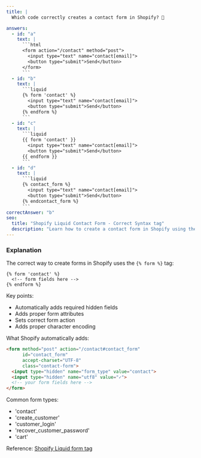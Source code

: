 ```yaml
---
title: |
  Which code correctly creates a contact form in Shopify? 📝

answers:
  - id: "a"
    text: |
      ```html
      <form action="/contact" method="post">
        <input type="text" name="contact[email]">
        <button type="submit">Send</button>
      </form>
      ```
  - id: "b"
    text: |
      ```liquid
      {% form 'contact' %}
        <input type="text" name="contact[email]">
        <button type="submit">Send</button>
      {% endform %}
      ```
  - id: "c"
    text: |
      ```liquid
      {{ form 'contact' }}
        <input type="text" name="contact[email]">
        <button type="submit">Send</button>
      {{ endform }}
      ```
  - id: "d"
    text: |
      ```liquid
      {% contact_form %}
        <input type="text" name="contact[email]">
        <button type="submit">Send</button>
      {% endcontact_form %}
      ```
correctAnswer: "b"
seo:
  title: "Shopify Liquid Contact Form - Correct Syntax tag"
  description: "Learn how to create a contact form in Shopify using the correct Liquid syntax."
---
```


### Explanation

The correct way to create forms in Shopify uses the `{% form %}` tag:

```liquid
{% form 'contact' %}
  <!-- form fields here -->
{% endform %}
```

Key points:
- Automatically adds required hidden fields
- Adds proper form attributes
- Sets correct form action
- Adds proper character encoding

What Shopify automatically adds:
```html
<form method="post" action="/contact#contact_form" 
      id="contact_form" 
      accept-charset="UTF-8" 
      class="contact-form">
  <input type="hidden" name="form_type" value="contact">
  <input type="hidden" name="utf8" value="✓">
  <!-- your form fields here -->
</form>
```

Common form types:
- 'contact'
- 'create_customer'
- 'customer_login'
- 'recover_customer_password'
- 'cart'

Reference: [Shopify Liquid form tag](https://shopify.dev/docs/api/liquid/tags/form) 